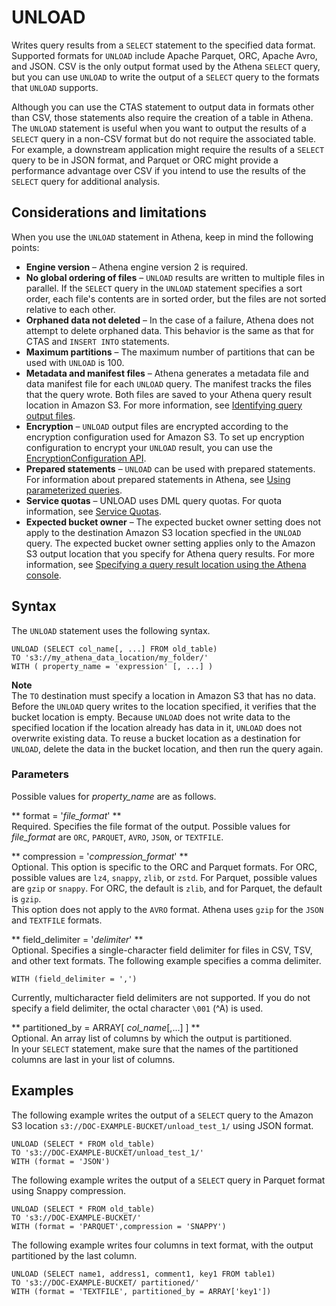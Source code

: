# UNLOAD<a name="unload"></a>

Writes query results from a `SELECT` statement to the specified data format\. Supported formats for `UNLOAD` include Apache Parquet, ORC, Apache Avro, and JSON\. CSV is the only output format used by the Athena `SELECT` query, but you can use `UNLOAD` to write the output of a `SELECT` query to the formats that `UNLOAD` supports\.

Although you can use the CTAS statement to output data in formats other than CSV, those statements also require the creation of a table in Athena\. The `UNLOAD` statement is useful when you want to output the results of a `SELECT` query in a non\-CSV format but do not require the associated table\. For example, a downstream application might require the results of a `SELECT` query to be in JSON format, and Parquet or ORC might provide a performance advantage over CSV if you intend to use the results of the `SELECT` query for additional analysis\.

## Considerations and limitations<a name="unload-considerations-and-limitations"></a>

When you use the `UNLOAD` statement in Athena, keep in mind the following points:
+ **Engine version** – Athena engine version 2 is required\.
+ **No global ordering of files** – `UNLOAD` results are written to multiple files in parallel\. If the `SELECT` query in the `UNLOAD` statement specifies a sort order, each file's contents are in sorted order, but the files are not sorted relative to each other\.
+ **Orphaned data not deleted** – In the case of a failure, Athena does not attempt to delete orphaned data\. This behavior is the same as that for CTAS and `INSERT INTO` statements\.
+ **Maximum partitions** – The maximum number of partitions that can be used with `UNLOAD` is 100\.
+ **Metadata and manifest files** – Athena generates a metadata file and data manifest file for each `UNLOAD` query\. The manifest tracks the files that the query wrote\. Both files are saved to your Athena query result location in Amazon S3\. For more information, see [Identifying query output files](querying.md#querying-identifying-output-files)\.
+ **Encryption** – `UNLOAD` output files are encrypted according to the encryption configuration used for Amazon S3\. To set up encryption configuration to encrypt your `UNLOAD` result, you can use the [EncryptionConfiguration API](https://docs.aws.amazon.com/athena/latest/APIReference/API_EncryptionConfiguration.html)\.
+ **Prepared statements** – `UNLOAD` can be used with prepared statements\. For information about prepared statements in Athena, see [Using parameterized queries](querying-with-prepared-statements.md)\.
+ **Service quotas** – UNLOAD uses DML query quotas\. For quota information, see [Service Quotas](service-limits.md)\.
+ **Expected bucket owner** – The expected bucket owner setting does not apply to the destination Amazon S3 location specfied in the `UNLOAD` query\. The expected bucket owner setting applies only to the Amazon S3 output location that you specify for Athena query results\. For more information, see [Specifying a query result location using the Athena console](querying.md#query-results-specify-location-console)\.

## Syntax<a name="unload-syntax"></a>

The `UNLOAD` statement uses the following syntax\.

```
UNLOAD (SELECT col_name[, ...] FROM old_table) 
TO 's3://my_athena_data_location/my_folder/' 
WITH ( property_name = 'expression' [, ...] )
```

**Note**  
The `TO` destination must specify a location in Amazon S3 that has no data\. Before the `UNLOAD` query writes to the location specified, it verifies that the bucket location is empty\. Because `UNLOAD` does not write data to the specified location if the location already has data in it, `UNLOAD` does not overwrite existing data\. To reuse a bucket location as a destination for `UNLOAD`, delete the data in the bucket location, and then run the query again\. 

### Parameters<a name="unload-parameters"></a>

Possible values for *property\_name* are as follows\.

** format = '*file\_format*' **  
Required\. Specifies the file format of the output\. Possible values for *file\_format* are `ORC`, `PARQUET`, `AVRO`, `JSON`, or `TEXTFILE`\.

** compression = '*compression\_format*' **  
Optional\. This option is specific to the ORC and Parquet formats\. For ORC, possible values are `lz4`, `snappy`, `zlib`, or `zstd`\. For Parquet, possible values are `gzip` or `snappy`\. For ORC, the default is `zlib`, and for Parquet, the default is `gzip`\.  
This option does not apply to the `AVRO` format\. Athena uses `gzip` for the `JSON` and `TEXTFILE` formats\.

** field\_delimiter = '*delimiter*' **  
Optional\. Specifies a single\-character field delimiter for files in CSV, TSV, and other text formats\. The following example specifies a comma delimiter\.  

```
WITH (field_delimiter = ',')
```
Currently, multicharacter field delimiters are not supported\. If you do not specify a field delimiter, the octal character `\001` \(^A\) is used\.

** partitioned\_by = ARRAY\[ *col\_name*\[,\.\.\.\] \] **  
Optional\. An array list of columns by which the output is partitioned\.  
 In your `SELECT` statement, make sure that the names of the partitioned columns are last in your list of columns\. 

## Examples<a name="unload-examples"></a>

The following example writes the output of a `SELECT` query to the Amazon S3 location `s3://DOC-EXAMPLE-BUCKET/unload_test_1/` using JSON format\.

```
UNLOAD (SELECT * FROM old_table) 
TO 's3://DOC-EXAMPLE-BUCKET/unload_test_1/' 
WITH (format = 'JSON')
```

The following example writes the output of a `SELECT` query in Parquet format using Snappy compression\.

```
UNLOAD (SELECT * FROM old_table) 
TO 's3://DOC-EXAMPLE-BUCKET/' 
WITH (format = 'PARQUET',compression = 'SNAPPY')
```

The following example writes four columns in text format, with the output partitioned by the last column\.

```
UNLOAD (SELECT name1, address1, comment1, key1 FROM table1) 
TO 's3://DOC-EXAMPLE-BUCKET/ partitioned/' 
WITH (format = 'TEXTFILE', partitioned_by = ARRAY['key1'])
```